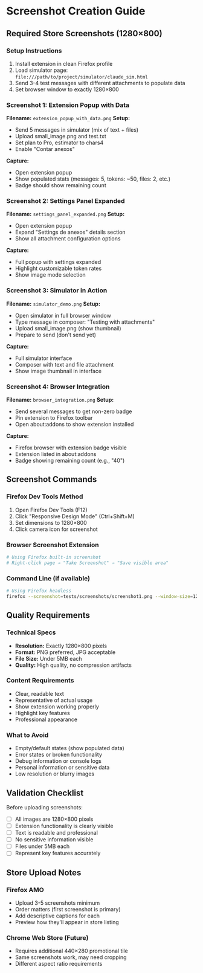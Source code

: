 # Screenshot Creation Guide

## Required Store Screenshots (1280×800)

### Setup Instructions
1. Install extension in clean Firefox profile
2. Load simulator page: `file:///path/to/project/simulator/claude_sim.html`
3. Send 3-4 test messages with different attachments to populate data
4. Set browser window to exactly 1280×800

### Screenshot 1: Extension Popup with Data
**Filename:** `extension_popup_with_data.png`
**Setup:**
- Send 5 messages in simulator (mix of text + files)  
- Upload small_image.png and test.txt
- Set plan to Pro, estimator to chars4
- Enable "Contar anexos"

**Capture:** 
- Open extension popup
- Show populated stats (messages: 5, tokens: ~50, files: 2, etc.)
- Badge should show remaining count

### Screenshot 2: Settings Panel Expanded  
**Filename:** `settings_panel_expanded.png`
**Setup:**
- Open extension popup
- Expand "Settings de anexos" details section
- Show all attachment configuration options

**Capture:**
- Full popup with settings expanded
- Highlight customizable token rates
- Show image mode selection

### Screenshot 3: Simulator in Action
**Filename:** `simulator_demo.png`
**Setup:**
- Open simulator in full browser window
- Type message in composer: "Testing with attachments"
- Upload small_image.png (show thumbnail)
- Prepare to send (don't send yet)

**Capture:**
- Full simulator interface
- Composer with text and file attachment
- Show image thumbnail in interface

### Screenshot 4: Browser Integration
**Filename:** `browser_integration.png`
**Setup:**
- Send several messages to get non-zero badge
- Pin extension to Firefox toolbar
- Open about:addons to show extension installed

**Capture:**
- Firefox browser with extension badge visible
- Extension listed in about:addons
- Badge showing remaining count (e.g., "40")

## Screenshot Commands

### Firefox Dev Tools Method
1. Open Firefox Dev Tools (F12)
2. Click "Responsive Design Mode" (Ctrl+Shift+M)  
3. Set dimensions to 1280×800
4. Click camera icon for screenshot

### Browser Screenshot Extension
```bash
# Using Firefox built-in screenshot
# Right-click page → "Take Screenshot" → "Save visible area"
```

### Command Line (if available)
```bash
# Using Firefox headless
firefox --screenshot=tests/screenshots/screenshot1.png --window-size=1280,800 file:///path/to/simulator.html
```

## Quality Requirements

### Technical Specs
- **Resolution:** Exactly 1280×800 pixels
- **Format:** PNG preferred, JPG acceptable
- **File Size:** Under 5MB each
- **Quality:** High quality, no compression artifacts

### Content Requirements
- Clear, readable text
- Representative of actual usage
- Show extension working properly
- Highlight key features
- Professional appearance

### What to Avoid
- Empty/default states (show populated data)
- Error states or broken functionality  
- Debug information or console logs
- Personal information or sensitive data
- Low resolution or blurry images

## Validation Checklist

Before uploading screenshots:
- [ ] All images are 1280×800 pixels
- [ ] Extension functionality is clearly visible
- [ ] Text is readable and professional
- [ ] No sensitive information visible
- [ ] Files under 5MB each
- [ ] Represent key features accurately

## Store Upload Notes

### Firefox AMO
- Upload 3-5 screenshots minimum
- Order matters (first screenshot is primary)
- Add descriptive captions for each
- Preview how they'll appear in store listing

### Chrome Web Store (Future)
- Requires additional 440×280 promotional tile
- Same screenshots work, may need cropping
- Different aspect ratio requirements
